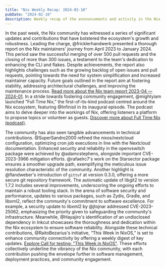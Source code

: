 ```yaml
---
title: "Nix Weekly Recap: 2024-02-10"
pubDate: "2024-02-10"
description: Weekly recap of the announcements and activity in the Nix community and on the NixPkgs package repository.
---
```


In the past week, the Nix community has witnessed a series of significant updates and contributions that have bolstered the ecosystem's growth and robustness. Leading the charge, @fricklerhandwerk presented a thorough report on the Nix maintainers' journey from April 2023 to January 2024. This period saw the successful merging of over 500 pull requests and the closing of more than 300 issues, a testament to the team's dedication to enhancing the CLI and flakes. Despite achievements, the report also highlights challenges such as the growing backlog of open issues and pull requests, pointing towards the need for system simplification and increased maintainer capacity. Future goals outlined in the report aim at fostering stability, addressing architectural challenges, and improving the maintenance process. [Read more about the Nix team report 2023-04 — 2024-01](https://discourse.nixos.org/t/nix-team-report-2023-04-2024-01). In a stride towards fostering community engagement, @mightyiam launched "Full Time Nix," the first-of-its-kind podcast centred around the Nix ecosystem, featuring @Infinisil in its inaugural episode. The podcast aims to delve deeper into the workings of Nix, offering listeners a platform to propose topics or volunteer as guests. [Discover more about Full Time Nix (podcast)](https://discourse.nixos.org/t/full-time-nix-podcast/39442).

The community has also seen tangible advancements in technical contributions. @SuperSandro2000 refined the nixos/nextcloud configuration, optimizing cron job executions in line with the Nextcloud documentation. Enhanced security and reliability in the openvswitch package were achieved by @adamcstephens, alongside important CVE-2023-3966 mitigation efforts. @rafaelrc7's work on the Starsector package ensures a smoother upgrade path, exemplifying the meticulous issue resolution characteristic of the community. Another highlight is @flandweber's introduction of `gittuf` at version 0.3.0, offering a more secure git repository framework. The automatic update of libgit2 to version 1.7.2 includes several improvements, underscoring the ongoing efforts to maintain a robust tooling stack. In the arena of software security and performance, updates to various packages, such as Zydis, Gradle, and libxml2, reflect the community's commitment to software excellence. For example, a security update to libxml2 by @jtojnar addressed CVE-2023-25062, emphasizing the priority given to safeguarding the community's infrastructure. Meanwhile, @Hayajiro's identification of an undisclosed dependency in Inkcut showcases the thoroughness and dedication within the Nix ecosystem to ensure software reliability. Alongside these technical contributions, @RaitoBezarius's initiative, “This Week in NixOS,” is set to enhance community connectivity by offering a weekly digest of key updates. [Explore Call for testing: "This Week in NixOS"](https://discourse.nixos.org/t/call-for-testing-this-week-in-nixos/39465). These efforts collectively underline the vibrancy of the Nix community, with each contribution pushing the envelope further in software management, deployment practices, and community engagement.
